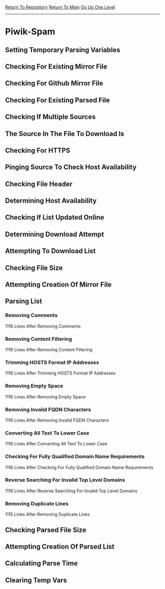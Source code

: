 [Return To Repository](https://github.com/deathbybandaid/piholeparser/)
[Return To Main](https://github.com/deathbybandaid/piholeparser/blob/master/RecentRunLogs/Mainlog.md)
[Go Up One Level](https://github.com/deathbybandaid/piholeparser/blob/master/RecentRunLogs/TopLevelScripts/30-Processing-External-Blacklists.md)
____________________________________
# Piwik-Spam
## Setting Temporary Parsing Variables
## Checking For Existing Mirror File
## Checking For Github Mirror File
## Checking For Existing Parsed File
## Checking If Multiple Sources
## The Source In The File To Download Is
## Checking For HTTPS
## Pinging Source To Check Host Availability
## Checking File Header
## Determining Host Availability
## Checking If List Updated Online
## Determining Download Attempt
## Attempting To Download List
## Checking File Size
## Attempting Creation Of Mirror File
## Parsing List
### Removing Comments
1116 Lines After Removing Comments
### Removing Content Filtering
1116 Lines After Removing Content Filtering
### Trimming HOSTS Format IP Addresses
1116 Lines After Trimming HOSTS Format IP Addresses
### Removing Empty Space
1116 Lines After Removing Empty Space
### Removing Invalid FQDN Characters
1116 Lines After Removing Invalid FQDN Characters
### Converting All Text To Lower Case
1116 Lines After Converting All Text To Lower Case
### Checking For Fully Qualified Domain Name Requirements
1116 Lines After Checking For Fully Qualified Domain Name Requirements
### Reverse Searching For Invalid Top Level Domains
1116 Lines After Reverse Searching For Invalid Top Level Domains
### Removing Duplicate Lines
1115 Lines After Removing Duplicate Lines
## Checking Parsed File Size
## Attempting Creation Of Parsed List
## Calculating Parse Time
## Clearing Temp Vars
